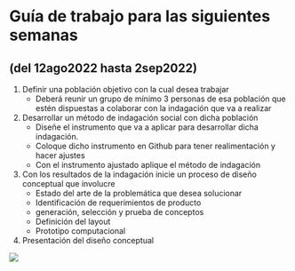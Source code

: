 # Guía de trabajo para las siguientes semanas 
## (del 12ago2022 hasta 2sep2022)
1. Definir una población objetivo con la cual desea trabajar
	- Deberá reunir un grupo de mínimo 3 personas de esa población que estén dispuestas a colaborar con la indagación que va a realizar
2. Desarrollar un método de indagación social con dicha población
	- Diseñe el instrumento que va a aplicar para desarrollar dicha indagación.
	- Coloque dicho instrumento en Github para tener realimentación y hacer ajustes
	- Con el instrumento ajustado aplique el método de indagación
3. Con los resultados de la indagación inicie un proceso de diseño conceptual que involucre
	- Estado del arte de la problemática que desea solucionar
	- Identificación de requerimientos de producto
	- generación, selección y prueba de conceptos
	- Definición del layout 
	- Prototipo computacional
4. Presentación del diseño conceptual

![](https://i.pinimg.com/originals/58/bd/d0/58bdd09b97704884180c8e417f8c79e9.png)